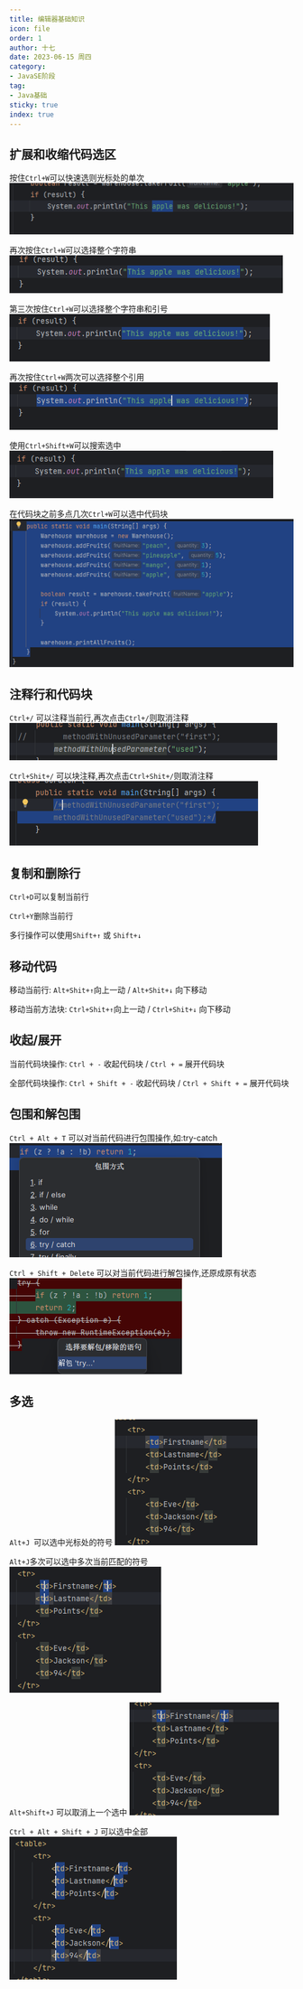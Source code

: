 ```yaml
---
title: 编辑器基础知识
icon: file
order: 1
author: 十七
date: 2023-06-15 周四
category:
- JavaSE阶段
tag:
- Java基础
sticky: true
index: true
---
```



## 扩展和收缩代码选区

按住`Ctrl+W`可以快速选则光标处的单次
![](./assets/image-20230421112309434.png)

再次按住`Ctrl+W`可以选择整个字符串
![](./assets/image-20230421112329136.png)

第三次按住`Ctrl+W`可以选择整个字符串和引号
![](./assets/image-20230421112354733.png)

再次按住`Ctrl+W`两次可以选择整个引用
![](./assets/image-20230421112423227.png)

使用`Ctrl+Shift+W`可以搜索选中
![](./assets/image-20230421112547292.png)

在代码块之前多点几次`Ctrl+W`可以选中代码块
![](./assets/image-20230421112642263.png)

## 注释行和代码块

`Ctrl+/` 可以注释当前行,再次点击`Ctrl+/`则取消注释
![](./assets/image-20230421112856112.png)

`Ctrl+Shit+/` 可以块注释,再次点击`Ctrl+Shit+/`则取消注释
![](./assets/image-20230421112925570.png)

## 复制和删除行

`Ctrl+D`可以复制当前行

`Ctrl+Y`删除当前行

多行操作可以使用`Shift+↑` 或 `Shift+↓`

## 移动代码

移动当前行: `Alt+Shit+↑`向上一动  /  `Alt+Shit+↓` 向下移动

移动当前方法块: `Ctrl+Shit+↑`向上一动  /  `Ctrl+Shit+↓` 向下移动

## 收起/展开

当前代码块操作: `Ctrl + -` 收起代码块   /   `Ctrl + =` 展开代码块

全部代码块操作: `Ctrl + Shift + -` 收起代码块   /   `Ctrl + Shift + =` 展开代码块

## 包围和解包围

`Ctrl + Alt + T` 可以对当前代码进行包围操作,如:try-catch
![](./assets/image-20230421113549540.png)

`Ctrl + Shift + Delete` 可以对当前代码进行解包操作,还原成原有状态
![](./assets/image-20230421113614076.png)

## 多选

`Alt+J `可以选中光标处的符号
![](./assets/image-20230421113818794.png)


`Alt+J`多次可以选中多次当前匹配的符号
![](./assets/image-20230421113832612.png)

`Alt+Shift+J` 可以取消上一个选中
![](./assets/image-20230421113810951.png)

`Ctrl + Alt + Shift + J` 可以选中全部
![](./assets/image-20230421113935055.png)